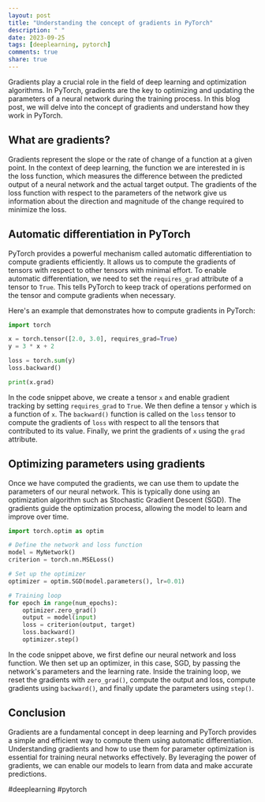 ```yaml
---
layout: post
title: "Understanding the concept of gradients in PyTorch"
description: " "
date: 2023-09-25
tags: [deeplearning, pytorch]
comments: true
share: true
---
```


Gradients play a crucial role in the field of deep learning and optimization algorithms. In PyTorch, gradients are the key to optimizing and updating the parameters of a neural network during the training process. In this blog post, we will delve into the concept of gradients and understand how they work in PyTorch.

## What are gradients?

Gradients represent the slope or the rate of change of a function at a given point. In the context of deep learning, the function we are interested in is the loss function, which measures the difference between the predicted output of a neural network and the actual target output. The gradients of the loss function with respect to the parameters of the network give us information about the direction and magnitude of the change required to minimize the loss.

## Automatic differentiation in PyTorch

PyTorch provides a powerful mechanism called automatic differentiation to compute gradients efficiently. It allows us to compute the gradients of tensors with respect to other tensors with minimal effort. To enable automatic differentiation, we need to set the `requires_grad` attribute of a tensor to `True`. This tells PyTorch to keep track of operations performed on the tensor and compute gradients when necessary.

Here's an example that demonstrates how to compute gradients in PyTorch:

```python
import torch

x = torch.tensor([2.0, 3.0], requires_grad=True)
y = 3 * x + 2

loss = torch.sum(y)
loss.backward()

print(x.grad)
```

In the code snippet above, we create a tensor `x` and enable gradient tracking by setting `requires_grad` to `True`. We then define a tensor `y` which is a function of `x`. The `backward()` function is called on the `loss` tensor to compute the gradients of `loss` with respect to all the tensors that contributed to its value. Finally, we print the gradients of `x` using the `grad` attribute.

## Optimizing parameters using gradients

Once we have computed the gradients, we can use them to update the parameters of our neural network. This is typically done using an optimization algorithm such as Stochastic Gradient Descent (SGD). The gradients guide the optimization process, allowing the model to learn and improve over time.

```python
import torch.optim as optim

# Define the network and loss function
model = MyNetwork()
criterion = torch.nn.MSELoss()

# Set up the optimizer
optimizer = optim.SGD(model.parameters(), lr=0.01)

# Training loop
for epoch in range(num_epochs):
    optimizer.zero_grad()
    output = model(input)
    loss = criterion(output, target)
    loss.backward()
    optimizer.step()
```

In the code snippet above, we first define our neural network and loss function. We then set up an optimizer, in this case, SGD, by passing the network's parameters and the learning rate. Inside the training loop, we reset the gradients with `zero_grad()`, compute the output and loss, compute gradients using `backward()`, and finally update the parameters using `step()`.

## Conclusion

Gradients are a fundamental concept in deep learning and PyTorch provides a simple and efficient way to compute them using automatic differentiation. Understanding gradients and how to use them for parameter optimization is essential for training neural networks effectively. By leveraging the power of gradients, we can enable our models to learn from data and make accurate predictions.

#deeplearning #pytorch